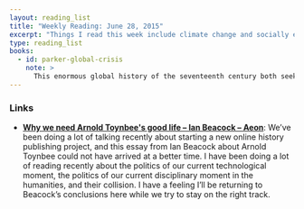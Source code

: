 ```yaml
---
layout: reading_list
title: "Weekly Reading: June 28, 2015"
excerpt: "Things I read this week include climate change and socially engaged humanists."
type: reading_list
books:
  - id: parker-global-crisis
    note: >
      This enormous global history of the seventeenth century both seeks to verify the epochal understanding of the century has a time of Great Crisis and investigates the connection of the widespread social upheaval to climate change during the Little Ice Age. As global history, it is impressively comprehensive while still showing the difficulties inherent to a global-scale project. England and Spain figure prominently—which is not surprising given Parker’s background—but India, China, Persia, and Japan all receive treatment on par with European states other than Spain and England. The Americas, Africa, and Australia play less of a role, but Parker acknowledges the lacuna and asserts the absence of archival and climatological data as its cause. The argument itself—the role of the Little Ice Age in generating social upheaval—is compelling, and the work seems to be a good model of the possibilities of using climatological data in a readable synthesis.
---
```


### Links

- [**Why we need Arnold Toynbee's good life – Ian Beacock – Aeon**](http://aeon.co/magazine/society/why-we-need-arnold-toynbees-muscular-humanism/): We’ve been doing a lot of talking recently about starting a new online history publishing project, and this essay from Ian Beacock about Arnold Toynbee could not have arrived at a better time. I have been doing a lot of reading recently about the politics of our current technological moment, the politics of our current disciplinary moment in the humanities, and their collision. I have a feeling I’ll be returning to Beacock’s conclusions here while we try to stay on the right track.
